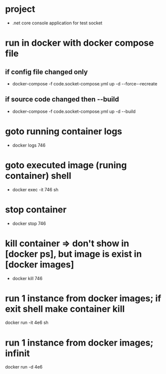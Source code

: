 # project
- .net core console application for test socket

# run in docker with docker compose file
## if config file changed only
- docker-compose -f code.socket-compose.yml up -d --force--recreate
## if source code changed then --build
- docker-compose -f code.socket-compose.yml up -d --build

# goto running container logs
- docker logs 746

# goto executed image (runing container) shell
- docker exec -it 746 sh

# stop container
- docker stop 746

# kill container => don't show in [docker ps], but image is exist in [docker images]
- docker kill 746

# run 1 instance from docker images; if exit shell make container kill
docker run -it 4e6 sh

# run 1 instance from docker images; infinit
docker run -d 4e6